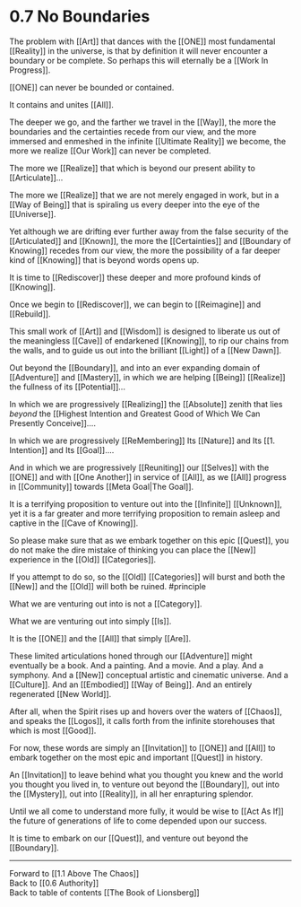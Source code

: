 # 0.7 No Boundaries

The problem with [[Art]] that dances with the [[ONE]] most fundamental [[Reality]] in the universe, is that by definition it will never encounter a boundary or be complete. So perhaps this will eternally be a [[Work In Progress]].    

[[ONE]] can never be bounded or contained.  

It contains and unites [[All]].  

The deeper we go, and the farther we travel in the [[Way]], the more the boundaries and the certainties recede from our view, and the more immersed and enmeshed in the infinite [[Ultimate Reality]] we become, the more we realize [[Our Work]] can never be completed.  

The more we [[Realize]] that which is beyond our present ability to [[Articulate]]...  

The more we [[Realize]] that we are not merely engaged in work, but in a [[Way of Being]] that is spiraling us every deeper into the eye of the [[Universe]].  

Yet although we are drifting ever further away from the false security of the [[Articulated]] and [[Known]], the more the [[Certainties]] and [[Boundary of Knowing]] recedes from our view, the more the possibility of a far deeper kind of [[Knowing]] that is beyond words opens up.  

It is time to [[Rediscover]] these deeper and more profound kinds of [[Knowing]].  

Once we begin to [[Rediscover]], we can begin to [[Reimagine]] and [[Rebuild]].  

This small work of [[Art]] and [[Wisdom]] is designed to liberate us out of the meaningless [[Cave]] of endarkened [[Knowing]], to rip our chains from the walls, and to guide us out into the brilliant [[Light]] of a [[New Dawn]].  

Out beyond the [[Boundary]], and into an ever expanding domain of [[Adventure]] and [[Mastery]], in which we are helping [[Being]] [[Realize]] the fullness of its [[Potential]]...  

In which we are progressively [[Realizing]] the [[Absolute]] zenith that lies _beyond_ the [[Highest Intention and Greatest Good of Which We Can Presently Conceive]]…. 

In which we are progressively [[ReMembering]] Its [[Nature]] and Its [[1. Intention]] and Its [[Goal]]…. 

And in which we are progressively [[Reuniting]] our [[Selves]] with the [[ONE]] and with [[One Another]] in service of [[All]], as we [[All]] progress in [[Community]] towards [[Meta Goal|The Goal]].  
 
It is a terrifying proposition to venture out into the [[Infinite]] [[Unknown]], yet it is a far greater and more terrifying proposition to remain asleep and captive in the [[Cave of Knowing]].  

So please make sure that as we embark together on this epic [[Quest]], you do not make the dire mistake of thinking you can place the [[New]] experience in the [[Old]] [[Categories]].  

If you attempt to do so, so the [[Old]] [[Categories]] will burst and both the [[New]] and the [[Old]] will both be ruined. #principle  

What we are venturing out into is not a [[Category]].  

What we are venturing out into simply [[Is]].   

It is the [[ONE]] and the [[All]] that simply [[Are]].  

These limited articulations honed through our [[Adventure]] might eventually be a book. And a painting. And a movie. And a play. And a symphony. And a [[New]] conceptual artistic and cinematic universe. And a [[Culture]]. And an [[Embodied]] [[Way of Being]]. And an entirely regenerated [[New World]].  

After all, when the Spirit rises up and hovers over the waters of [[Chaos]], and speaks the [[Logos]], it calls forth from the infinite storehouses that which is most [[Good]].  

For now, these words are simply an [[Invitation]] to [[ONE]] and [[All]] to embark together on the most epic and important [[Quest]] in history.  

An [[Invitation]] to leave behind what you thought you knew and the world you thought you lived in, to venture out beyond the [[Boundary]], out into the [[Mystery]], out into [[Reality]], in all her enrapturing splendor.  

Until we all come to understand more fully, it would be wise to [[Act As If]] the future of generations of life to come depended upon our success.  

It is time to embark on our [[Quest]], and venture out beyond the [[Boundary]].  

___

Forward to [[1.1 Above The Chaos]]  
Back to [[0.6 Authority]]  
Back to table of contents [[The Book of Lionsberg]]  